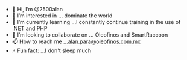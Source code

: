 - 👋 Hi, I’m @2500alan
- 👀 I’m interested in ... dominate the world
- 🌱 I’m currently learning ...I constantly continue training in the use of .NET and PHP
- 💞️ I’m looking to collaborate on ... Oleofinos and SmartRaccoon
- 📫 How to reach me ...alan.para@oleofinos.com.mx
- ⚡ Fun fact: ...I don't sleep much

